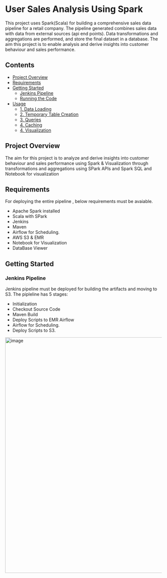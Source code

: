 # User Sales Analysis Using Spark

This project uses Spark(Scala) for building a comprehensive sales data pipeline for a retail company. The pipeline generated 
combines sales data with data from external sources (api end points). Data transformations and aggregations are performed, and store the final dataset in a database. The aim this project is to enable analysis and derive insights into customer behaviour and sales performance.

## Contents
- [Project Overview](#project-overview)
- [Requirements](#requirements)
- [Getting Started](#getting-started)
  - [Jenkins Pipeline](#jenkins-pipeline)
  - [Running the Code](#running-the-code)
- [Usage](#usage)
  - [1. Data Loading](#1-data-loading)
  - [2. Temporary Table Creation](#2-temporary-table-creation)
  - [3. Queries](#3-queries)
  - [4. Caching](#4-caching)
  - [4. Visualization](#4-caching)
 
## Project Overview

  The aim for this project is to analyze and derive insights into customer behaviour and sales performance using Spark & Visualization through transformations and aggregations using SPark APIs and Spark SQL and Notebook for visualization

## Requirements

  For deploying the entire pipeline , below requirements must be avaiable.
  
  - Apache Spark installed
  - Scala with SPark
  - Jenkins
  - Maven
  - Airflow for Scheduling.
  - AWS S3 & EMR
  - Notebook for Visualization
  - DataBase Viewer
 
## Getting Started

### Jenkins Pipeline
  
  Jenkins pipeline must be deployed for building the artifacts and moving to S3. The pipleline has 5 stages:

  - Initialization
  - Checkout Source Code
  - Maven Build
  - Deploy Scripts to EMR Airflow
  - Airflow for Scheduling.
  - Deploy Scripts to S3.

<img width="756" alt="image" src="https://github.com/mlbarathy/user-sales-analysis/assets/43374951/1bcfc754-c53d-40b7-a105-9dd198d67d67">


    
  

  
